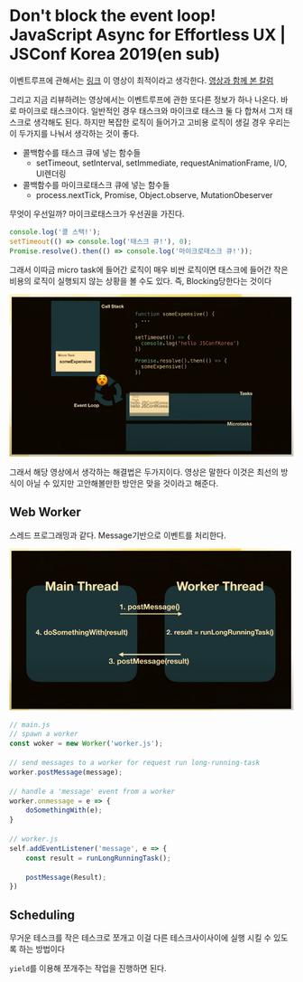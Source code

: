 # Don't block the event loop! JavaScript Async for Effortless UX | JSConf Korea 2019(en sub)

이벤트루프에 관해서는 [링크](https://www.youtube.com/watch?v=8aGhZQkoFbQ) 이 영상이 최적이라고 생각한다. [영상과 함께 본 칼럼](https://baeharam.netlify.app/posts/javascript/JS-Task%EC%99%80-Microtask%EC%9D%98-%EB%8F%99%EC%9E%91%EB%B0%A9%EC%8B%9D)

그리고 지금 리뷰하려는 영상에서는 이벤트루프에 관한 또다른 정보가 하나 나온다. 바로 마이크로 태스크이다. 일반적인 경우 태스크와 마이크로 태스크 둘 다 합쳐서 그저 태스크로 생각해도 된다. 하지만 복잡한 로직이 들어가고 고비용 로직이 생길 경우 우리는 이 두가지를 나눠서 생각하는 것이 좋다.

- 콜백함수를 태스크 큐에 넣는 함수들
  - setTimeout, setInterval, setImmediate, requestAnimationFrame, I/O, UI렌더링
- 콜백함수를 마이크로태스크 큐에 넣는 함수들
  - process.nextTick, Promise, Object.observe, MutationObeserver

무엇이 우선일까? 마이크로태스크가 우선권을 가진다.

```javascript
console.log('콜 스택!');
setTimeout(() => console.log('태스크 큐!'), 0);
Promise.resolve().then(() => console.log('마이크로태스크 큐!'));
```

그래서 이따금 micro task에 들어간 로직이 매우 비싼 로직이면 태스크에 들어간 작은 비용의 로직이 실행되지 않는 상황을 볼 수도 있다. 즉, Blocking당한다는 것이다

![](microtaskBlock.PNG)

그래서 해당 영상에서 생각하는 해결법은 두가지이다. 영상은 말한다 이것은 최선의 방식이 아닐 수 있지만 고안해볼만한 방안은 맞을 것이라고 해준다.

## Web Worker

스레드 프로그래밍과 같다. Message기반으로 이벤트를 처리한다.

![](webworker.PNG)

```javascript
// main.js
// spawn a worker
const woker = new Worker('worker.js');

// send messages to a worker for request run long-running-task
worker.postMessage(message);

// handle a 'message' event from a worker
worker.onmessage = e => {
    doSomethingWith(e);
}

// worker.js
self.addEventListener('message', e => {
    const result = runLongRunningTask();
    
    postMessage(Result);
})
```

## Scheduling

무거운 테스크를 작은 테스크로 쪼개고 이걸 다른 테스크사이사이에 실행 시킬 수 있도록 하는 방법이다

`yield`를 이용해 쪼개주는 작업을 진행하면 된다.

